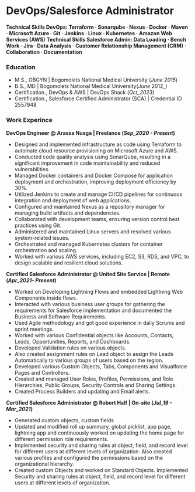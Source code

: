 # DevOps/Salesforce Administrator 
**Technical Skills DevOps: Terraform · Sonarqube · Nexus · Docker · Maven · Microsoft Azure · Git · Jenkins · Linux · Kubernetes · Amazon Web Services (AWS)**
**Technical Skills Salesforce Admin: Data Loading · Bench Work · Jira · Data Analysis · Customer Relationship Management (CRM) · Collaboration · Documentation**

### Education 
- M.S., OBGYN | Bogomolets National Medical University (_June 2015_)
- B.S., MD | Bogomolets National Medical University(_June_ 2012_)
- Certification., DevOps & AWS | DevOps Shack (_Oct_2023_)
- Certification., Salesforce Certified Administrator (SCA) | Credential ID 2557948

### Work Experince 
**DevOps Engineer @ Arassa Nusga | Freelance (_Sep_2020 - Present_)**
- Designed and implemented infrastructure as code using Terraform to automate cloud resource provisioning on Microsoft Azure and AWS.
- Conducted code quality analysis using SonarQube, resulting in a significant improvement in code maintainability and reduced vulnerabilities.
- Managed Docker containers and Docker Compose for application deployment and orchestration, improving deployment efficiency by 30%.
- Utilized Jenkins to create and manage CI/CD pipelines for continuous integration and deployment of web applications.
- Configured and maintained Nexus as a repository manager for managing build artifacts and dependencies.
- Collaborated with development teams, ensuring version control best practices using Git.
- Administered and maintained Linux servers and resolved various system-related issues.
- Orchestrated and managed Kubernetes clusters for container orchestration and scaling.
- Worked with various AWS services, including EC2, S3, RDS, and VPC, to design scalable and resilient cloud solutions.

**Certified Salesforce Administrator  @ United Site Service | Remote (_Apr_2021- Present_)**
- Worked on Developing Lightning Flows and embedded Lightning Web Components inside flows. 
- Interacted with various business user groups for gathering the requirements for Salesforce implementation and documented the Business and Software Requirements.
- Used Agile methodology and got good experience in daily Scrums and sprint meetings.
- Worked with various Confidential objects like Accounts, Contacts, Leads, Opportunities, Reports, and Dashboards.
- Developed Validation rules on various objects.
- Also created assignment rules on Lead object to assign the Leads Automatically to various groups of users based on the region.
- Developed various Custom Objects, Tabs, Components and Visualforce Pages and Controllers.
- Created and managed User Roles, Profiles, Permissions, and Role Hierarchies, Public Groups, Security Controls and Sharing Settings.
- Created Process Builders and updating and Email alerts.

**Certified Salesforce Administrator @ Robert Half | On-site (_Jul_19 - Mar_2021_)** 
- Generated custom objects, custom fields
- Updated and modified roll up summary, global picklist, app page, lightning app and continuously worked on updating the home page for different permission role requirements.
- Implemented security and sharing rules at object, field, and record level for different users at different levels of organization. Also created various profiles and configured the permissions based on the organizational hierarchy.
- Created custom Objects and worked on Standard Objects. Implemented Security and sharing rules at object, field, and record level for different users at different levels of organization.
  

